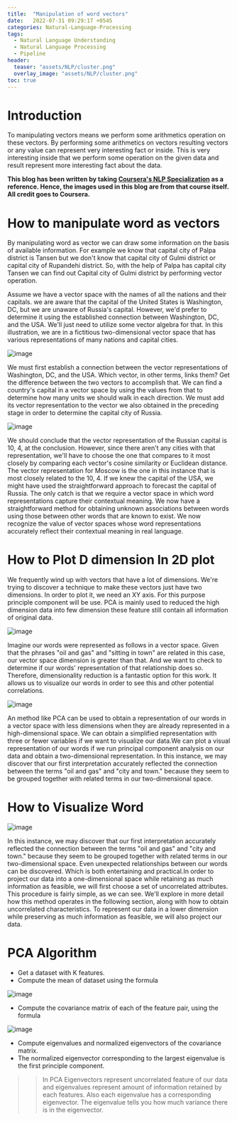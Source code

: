 ```yaml
---
title:  "Manipulation of word vectors"
date:   2022-07-31 09:29:17 +0545
categories: Natural-Language-Processing
tags:
  - Natural Language Understanding
  - Natural Language Processing
  - Pipeline
header:
  teaser: "assets/NLP/cluster.png"
  overlay_image: "assets/NLP/cluster.png"
toc: true
---
```


# Introduction 
To manipulating vectors means we perform some arithmetics operation on these vectors. By performing some arithmetics on vectors resulting vectors or any value can represent very interesting fact or inside. This is very interesting inside that we perform some operation on the given data and result represent more interesting fact about the data. 

**This blog has been written by taking [Coursera's NLP Specialization](https://www.coursera.org/specializations/natural-language-processing) as a reference. Hence, the images used in this blog are from that course itself. All credit goes to Coursera.**

# How to manipulate word as vectors


By manipulating  word as vector we can draw some information on the basis of available information. For example we know that capital city of Palpa district is Tansen but we don't know that capital city of Gulmi district or capital city of Rupandehi district. So, with the help of Palpa has capital city Tansen we can find out Capital city of Gulmi district by performing vector operation.

Assume we have a vector space with the names of all the nations and their capitals. we are aware that the capital of the United States is Washington, DC, but we are unaware of Russia's capital. However, we'd prefer to determine it using the established connection between Washington, DC, and the USA. We'll just need to utilize some vector algebra for that. In this illustration, we are in a fictitious two-dimensional vector space that has various representations of many nations and capital cities. 

![image]({{site.url}}/assets/NLP/word.png)

We must first establish a connection between the vector representations of Washington, DC, and the USA. Which vector, in other terms, links them? Get the difference between the two vectors to accomplish that. We can find a country's capital in a vector space by using the values from that to determine how many units we should walk in each direction. We must add its vector representation to the vector we also obtained in the preceding stage in order to determine the capital city of Russia.

![image]({{site.url}}/assets/NLP/word_manupulation.png)


We should conclude that the vector representation of the Russian capital is 10, 4, at the conclusion. However, since there aren't any cities with that representation, we'll have to choose the one that compares to it most closely by comparing each vector's cosine similarity or Euclidean distance. The vector representation for Moscow is the one in this instance that is most closely related to the 10, 4. If we knew the capital of the USA, we might have used the straightforward approach to forecast the capital of Russia. The only catch is that we require a vector space in which word representations capture their contextual meaning. We now have a straightforward method for obtaining unknown associations between words using those between other words that are known to exist. We now recognize the value of vector spaces whose word representations accurately reflect their contextual meaning in real language.

# How to Plot D dimension In 2D plot

We frequently wind up with vectors that have a lot of dimensions. We're trying to discover a technique to make these vectors just have two dimensions. In order to plot it, we need an XY axis. For this purpose principle component will be use. PCA is mainly used to reduced the high dimension data into few dimension these feature still contain all information of original data.

![image]({{site.url}}/assets/NLP/pca.png)

Imagine our words were represented as follows in a vector space. Given that the phrases "oil and gas" and "sitting in town" are related in this case, our vector space dimension is greater than that. And we want to check to determine if our words' representation of that relationship does so. Therefore, dimensionality reduction is a fantastic option for this work. It allows us to visualize our words in order to see this and other potential correlations. 

![image]({{site.url}}/assets/NLP/pca1.png)

An method like PCA can be used to obtain a representation of our words in a vector space with less dimensions when they are already represented in a high-dimensional space. We can obtain a simplified representation with three or fewer variables if we want to visualize our data.We can plot a visual representation of our words if we run principal component analysis on our data and obtain a two-dimensional representation. In this instance, we may discover that our first interpretation accurately reflected the connection between the terms "oil and gas" and "city and town." because they seem to be grouped together with related terms in our two-dimensional space.

# How to Visualize Word

![image]({{site.url}}/assets/NLP/cluster.png)

In this instance, we may discover that our first interpretation accurately reflected the connection between the terms "oil and gas" and "city and town." because they seem to be grouped together with related terms in our two-dimensional space. Even unexpected relationships between our words can be discovered. Which is both entertaining and practical.In order to project our data into a one-dimensional space while retaining as much information as feasible, we will first choose a set of uncorrelated attributes. This procedure is fairly simple, as we can see. We'll explore in more detail how this method operates in the following section, along with how to obtain uncorrelated characteristics. To represent our data in a lower dimension while preserving as much information as feasible, we will also project our data.

# PCA Algorithm

* Get a dataset with K features.
* Compute the mean of dataset using the formula 

![image]({{site.url}}/assets/NLP/x_bar.png)

* Compute the covariance matrix of each of the feature pair, using the formula

![image]({{site.url}}/assets/NLP/coverance.png)

* Compute eigenvalues and normalized eigenvectors of the covariance matrix.
* The normalized eigenvector corresponding to the largest eigenvalue is the first principle component.
>> In PCA Eigenvectors represent uncorrelated feature of our data and eigenvalues represent amount of information retained by each features. Also each eigenvalue has a corresponding eigenvector. The eigenvalue tells you how much variance there is in the eigenvector. 





```python

```
